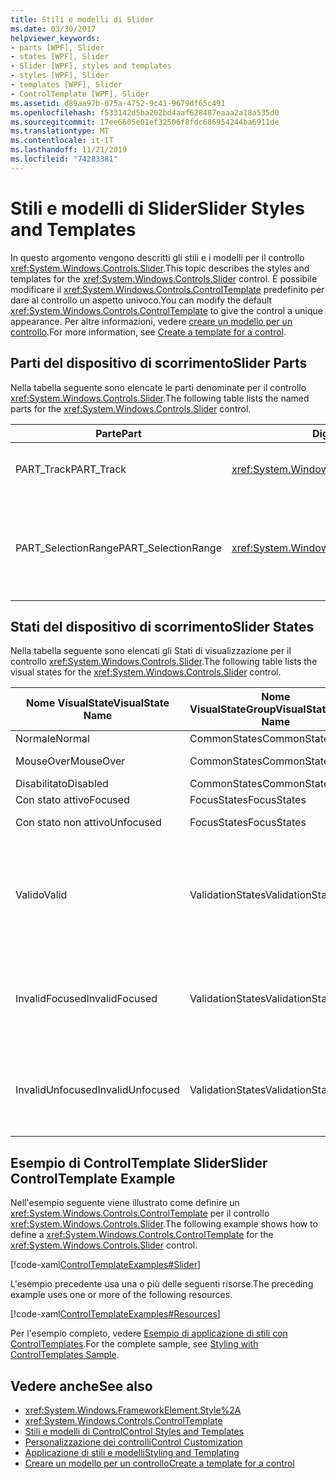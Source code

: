 ```yaml
---
title: Stili e modelli di Slider
ms.date: 03/30/2017
helpviewer_keywords:
- parts [WPF], Slider
- states [WPF], Slider
- Slider [WPF], styles and templates
- styles [WPF], Slider
- templates [WPF], Slider
- ControlTemplate [WPF], Slider
ms.assetid: d89aa97b-075a-4752-9c41-9679df65c491
ms.openlocfilehash: f533142d5ba202bd4aaf628487eaaa2a18a535d0
ms.sourcegitcommit: 17ee6605e01ef32506f8fdc686954244ba6911de
ms.translationtype: MT
ms.contentlocale: it-IT
ms.lasthandoff: 11/21/2019
ms.locfileid: "74283381"
---
```

# <a name="slider-styles-and-templates"></a><span data-ttu-id="0a2d6-102">Stili e modelli di Slider</span><span class="sxs-lookup"><span data-stu-id="0a2d6-102">Slider Styles and Templates</span></span>
<span data-ttu-id="0a2d6-103">In questo argomento vengono descritti gli stili e i modelli per il controllo <xref:System.Windows.Controls.Slider>.</span><span class="sxs-lookup"><span data-stu-id="0a2d6-103">This topic describes the styles and templates for the <xref:System.Windows.Controls.Slider> control.</span></span> <span data-ttu-id="0a2d6-104">È possibile modificare il <xref:System.Windows.Controls.ControlTemplate> predefinito per dare al controllo un aspetto univoco.</span><span class="sxs-lookup"><span data-stu-id="0a2d6-104">You can modify the default <xref:System.Windows.Controls.ControlTemplate> to give the control a unique appearance.</span></span> <span data-ttu-id="0a2d6-105">Per altre informazioni, vedere [creare un modello per un controllo](../../../desktop-wpf/themes/how-to-create-apply-template.md).</span><span class="sxs-lookup"><span data-stu-id="0a2d6-105">For more information, see [Create a template for a control](../../../desktop-wpf/themes/how-to-create-apply-template.md).</span></span>  
  
## <a name="slider-parts"></a><span data-ttu-id="0a2d6-106">Parti del dispositivo di scorrimento</span><span class="sxs-lookup"><span data-stu-id="0a2d6-106">Slider Parts</span></span>  
 <span data-ttu-id="0a2d6-107">Nella tabella seguente sono elencate le parti denominate per il controllo <xref:System.Windows.Controls.Slider>.</span><span class="sxs-lookup"><span data-stu-id="0a2d6-107">The following table lists the named parts for the <xref:System.Windows.Controls.Slider> control.</span></span>  
  
|<span data-ttu-id="0a2d6-108">Parte</span><span class="sxs-lookup"><span data-stu-id="0a2d6-108">Part</span></span>|<span data-ttu-id="0a2d6-109">Digitare</span><span class="sxs-lookup"><span data-stu-id="0a2d6-109">Type</span></span>|<span data-ttu-id="0a2d6-110">description</span><span class="sxs-lookup"><span data-stu-id="0a2d6-110">Description</span></span>|  
|-|-|-|  
|<span data-ttu-id="0a2d6-111">PART_Track</span><span class="sxs-lookup"><span data-stu-id="0a2d6-111">PART_Track</span></span>|<xref:System.Windows.Controls.Primitives.Track>|<span data-ttu-id="0a2d6-112">Contenitore per l'elemento che indica la posizione del <xref:System.Windows.Controls.Slider>.</span><span class="sxs-lookup"><span data-stu-id="0a2d6-112">The container for the element that indicates the position of the <xref:System.Windows.Controls.Slider>.</span></span>|  
|<span data-ttu-id="0a2d6-113">PART_SelectionRange</span><span class="sxs-lookup"><span data-stu-id="0a2d6-113">PART_SelectionRange</span></span>|<xref:System.Windows.FrameworkElement>|<span data-ttu-id="0a2d6-114">Elemento che visualizza un intervallo di selezione lungo il <xref:System.Windows.Controls.Slider>.</span><span class="sxs-lookup"><span data-stu-id="0a2d6-114">The element that displays a selection range along the <xref:System.Windows.Controls.Slider>.</span></span>  <span data-ttu-id="0a2d6-115">L'intervallo di selezione è visibile solo se la proprietà <xref:System.Windows.Controls.Slider.IsSelectionRangeEnabled%2A> è `true`.</span><span class="sxs-lookup"><span data-stu-id="0a2d6-115">The selection range is visible only if the <xref:System.Windows.Controls.Slider.IsSelectionRangeEnabled%2A> property is `true`.</span></span>|  
  
## <a name="slider-states"></a><span data-ttu-id="0a2d6-116">Stati del dispositivo di scorrimento</span><span class="sxs-lookup"><span data-stu-id="0a2d6-116">Slider States</span></span>  
 <span data-ttu-id="0a2d6-117">Nella tabella seguente sono elencati gli Stati di visualizzazione per il controllo <xref:System.Windows.Controls.Slider>.</span><span class="sxs-lookup"><span data-stu-id="0a2d6-117">The following table lists the visual states for the <xref:System.Windows.Controls.Slider> control.</span></span>  
  
|<span data-ttu-id="0a2d6-118">Nome VisualState</span><span class="sxs-lookup"><span data-stu-id="0a2d6-118">VisualState Name</span></span>|<span data-ttu-id="0a2d6-119">Nome VisualStateGroup</span><span class="sxs-lookup"><span data-stu-id="0a2d6-119">VisualStateGroup Name</span></span>|<span data-ttu-id="0a2d6-120">description</span><span class="sxs-lookup"><span data-stu-id="0a2d6-120">Description</span></span>|  
|----------------------|---------------------------|-----------------|  
|<span data-ttu-id="0a2d6-121">Normale</span><span class="sxs-lookup"><span data-stu-id="0a2d6-121">Normal</span></span>|<span data-ttu-id="0a2d6-122">CommonStates</span><span class="sxs-lookup"><span data-stu-id="0a2d6-122">CommonStates</span></span>|<span data-ttu-id="0a2d6-123">Lo stato predefinito.</span><span class="sxs-lookup"><span data-stu-id="0a2d6-123">The default state.</span></span>|  
|<span data-ttu-id="0a2d6-124">MouseOver</span><span class="sxs-lookup"><span data-stu-id="0a2d6-124">MouseOver</span></span>|<span data-ttu-id="0a2d6-125">CommonStates</span><span class="sxs-lookup"><span data-stu-id="0a2d6-125">CommonStates</span></span>|<span data-ttu-id="0a2d6-126">Il puntatore del mouse è posizionato sul controllo.</span><span class="sxs-lookup"><span data-stu-id="0a2d6-126">The mouse pointer is positioned over the control.</span></span>|  
|<span data-ttu-id="0a2d6-127">Disabilitato</span><span class="sxs-lookup"><span data-stu-id="0a2d6-127">Disabled</span></span>|<span data-ttu-id="0a2d6-128">CommonStates</span><span class="sxs-lookup"><span data-stu-id="0a2d6-128">CommonStates</span></span>|<span data-ttu-id="0a2d6-129">Il controllo è disabilitato.</span><span class="sxs-lookup"><span data-stu-id="0a2d6-129">The control is disabled.</span></span>|  
|<span data-ttu-id="0a2d6-130">Con stato attivo</span><span class="sxs-lookup"><span data-stu-id="0a2d6-130">Focused</span></span>|<span data-ttu-id="0a2d6-131">FocusStates</span><span class="sxs-lookup"><span data-stu-id="0a2d6-131">FocusStates</span></span>|<span data-ttu-id="0a2d6-132">Il controllo ha lo stato attivo.</span><span class="sxs-lookup"><span data-stu-id="0a2d6-132">The control has focus.</span></span>|  
|<span data-ttu-id="0a2d6-133">Con stato non attivo</span><span class="sxs-lookup"><span data-stu-id="0a2d6-133">Unfocused</span></span>|<span data-ttu-id="0a2d6-134">FocusStates</span><span class="sxs-lookup"><span data-stu-id="0a2d6-134">FocusStates</span></span>|<span data-ttu-id="0a2d6-135">Il controllo non ha lo stato attivo.</span><span class="sxs-lookup"><span data-stu-id="0a2d6-135">The control does not have focus.</span></span>|  
|<span data-ttu-id="0a2d6-136">Valido</span><span class="sxs-lookup"><span data-stu-id="0a2d6-136">Valid</span></span>|<span data-ttu-id="0a2d6-137">ValidationStates</span><span class="sxs-lookup"><span data-stu-id="0a2d6-137">ValidationStates</span></span>|<span data-ttu-id="0a2d6-138">Il controllo Usa la classe <xref:System.Windows.Controls.Validation> e la proprietà <xref:System.Windows.Controls.Validation.HasError%2A?displayProperty=nameWithType> associata è `false`.</span><span class="sxs-lookup"><span data-stu-id="0a2d6-138">The control uses the <xref:System.Windows.Controls.Validation> class and the <xref:System.Windows.Controls.Validation.HasError%2A?displayProperty=nameWithType> attached property is `false`.</span></span>|  
|<span data-ttu-id="0a2d6-139">InvalidFocused</span><span class="sxs-lookup"><span data-stu-id="0a2d6-139">InvalidFocused</span></span>|<span data-ttu-id="0a2d6-140">ValidationStates</span><span class="sxs-lookup"><span data-stu-id="0a2d6-140">ValidationStates</span></span>|<span data-ttu-id="0a2d6-141">Il <xref:System.Windows.Controls.Validation.HasError%2A?displayProperty=nameWithType> proprietà associata è `true` il controllo ha lo stato attivo.</span><span class="sxs-lookup"><span data-stu-id="0a2d6-141">The <xref:System.Windows.Controls.Validation.HasError%2A?displayProperty=nameWithType> attached property is `true` has the control has focus.</span></span>|  
|<span data-ttu-id="0a2d6-142">InvalidUnfocused</span><span class="sxs-lookup"><span data-stu-id="0a2d6-142">InvalidUnfocused</span></span>|<span data-ttu-id="0a2d6-143">ValidationStates</span><span class="sxs-lookup"><span data-stu-id="0a2d6-143">ValidationStates</span></span>|<span data-ttu-id="0a2d6-144">Il <xref:System.Windows.Controls.Validation.HasError%2A?displayProperty=nameWithType> proprietà associata è `true` ha il controllo non ha lo stato attivo.</span><span class="sxs-lookup"><span data-stu-id="0a2d6-144">The <xref:System.Windows.Controls.Validation.HasError%2A?displayProperty=nameWithType> attached property is `true` has the control does not have focus.</span></span>|  
  
## <a name="slider-controltemplate-example"></a><span data-ttu-id="0a2d6-145">Esempio di ControlTemplate Slider</span><span class="sxs-lookup"><span data-stu-id="0a2d6-145">Slider ControlTemplate Example</span></span>  
 <span data-ttu-id="0a2d6-146">Nell'esempio seguente viene illustrato come definire un <xref:System.Windows.Controls.ControlTemplate> per il controllo <xref:System.Windows.Controls.Slider>.</span><span class="sxs-lookup"><span data-stu-id="0a2d6-146">The following example shows how to define a <xref:System.Windows.Controls.ControlTemplate> for the <xref:System.Windows.Controls.Slider> control.</span></span>  
  
 [!code-xaml[ControlTemplateExamples#Slider](~/samples/snippets/csharp/VS_Snippets_Wpf/ControlTemplateExamples/CS/resources/slider.xaml#slider)]  
  
 <span data-ttu-id="0a2d6-147">L'esempio precedente usa una o più delle seguenti risorse.</span><span class="sxs-lookup"><span data-stu-id="0a2d6-147">The preceding example uses one or more of the following resources.</span></span>  
  
 [!code-xaml[ControlTemplateExamples#Resources](~/samples/snippets/csharp/VS_Snippets_Wpf/ControlTemplateExamples/CS/resources/shared.xaml#resources)]  
  
 <span data-ttu-id="0a2d6-148">Per l'esempio completo, vedere [Esempio di applicazione di stili con ControlTemplates](https://github.com/Microsoft/WPF-Samples/tree/master/Styles%20&%20Templates/IntroToStylingAndTemplating).</span><span class="sxs-lookup"><span data-stu-id="0a2d6-148">For the complete sample, see [Styling with ControlTemplates Sample](https://github.com/Microsoft/WPF-Samples/tree/master/Styles%20&%20Templates/IntroToStylingAndTemplating).</span></span>  
  
## <a name="see-also"></a><span data-ttu-id="0a2d6-149">Vedere anche</span><span class="sxs-lookup"><span data-stu-id="0a2d6-149">See also</span></span>

- <xref:System.Windows.FrameworkElement.Style%2A>
- <xref:System.Windows.Controls.ControlTemplate>
- [<span data-ttu-id="0a2d6-150">Stili e modelli di Control</span><span class="sxs-lookup"><span data-stu-id="0a2d6-150">Control Styles and Templates</span></span>](control-styles-and-templates.md)
- [<span data-ttu-id="0a2d6-151">Personalizzazione dei controlli</span><span class="sxs-lookup"><span data-stu-id="0a2d6-151">Control Customization</span></span>](control-customization.md)
- [<span data-ttu-id="0a2d6-152">Applicazione di stili e modelli</span><span class="sxs-lookup"><span data-stu-id="0a2d6-152">Styling and Templating</span></span>](../../../desktop-wpf/fundamentals/styles-templates-overview.md)
- [<span data-ttu-id="0a2d6-153">Creare un modello per un controllo</span><span class="sxs-lookup"><span data-stu-id="0a2d6-153">Create a template for a control</span></span>](../../../desktop-wpf/themes/how-to-create-apply-template.md)
